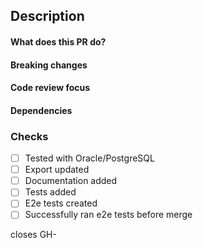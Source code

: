 <!-- Please make sure you have read the submission guidelines before posting an PR -->
<!-- https://github.com/tuwien-csd/damap-backend/blob/next/CONTRIBUTING.md#pullrequests -->

## Description
<!-- Please select a type that best describes your PR -->
<!-- Feature/Bugfix/CI/Refactoring/Config/Documentation/... -->

#### What does this PR do?
<!-- Changes introduced by this PR - what happened before, what happens now -->

#### Breaking changes
<!-- Whether this PR contains breaking changes and which -->

#### Code review focus
<!-- What you want the reviewer to focus on -->

#### Dependencies
<!-- If this PR depends on or requires other/additional (frontend) changes, please list them here -->

### Checks
<!-- Adjust list as necessary -->
<!-- In case of DB changes make sure that names do not exceed 30 chars and that audit tables have been created/updated and do not contain FKs on entities. -->
- [ ] Tested with Oracle/PostgreSQL
- [ ] Export updated
- [ ] Documentation added
- [ ] Tests added
- [ ] E2e tests created
- [ ] Successfully ran e2e tests before merge

closes GH-<!-- insert issue number -->

